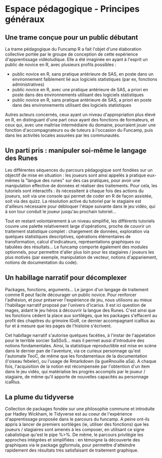 # Espace pédagogique - Principes généraux

## Une trame conçue pour un public débutant

La trame pédagogique du Funcamp R a fait l'objet d'une élaboration collective portée par le groupe de conception de cette expérience d'apprentissage vidéoludique. Elle a été imaginée en ayant à l'esprit un public de novice en R, avec plusieurs profils possibles :

- public novice en R, sans pratique antérieure de SAS, en poste dans un environnement faiblement lié aux logiciels statistiques (par ex, fonctions administratives)
- public novice en R, avec une pratique antérieure de SAS, a priori en poste dans des environnements utilisant des logiciels statistiques
- public novice en R, sans pratique antérieure de SAS, a priori en poste dans des environnements utilisant des logiciels statistiques

Autres acteurs concernés, ceux ayant un niveau d'appropriation plus élevé en R, en distinguant d'une part ceux ayant des fonctions de formateurs, et ceux qui, avec une maîtrise intermédiaire du domaine, pourraient jouer une fonction d'accompagnateurs ou de tuteurs à l'occasion du Funcamp, puis dans les activités locales assurées par les communautés.

## Un parti pris : manipuler soi-même le langage des Runes

Les différentes séquences du parcours pédagogique sont fondées sur un objectif de mise en situation : les joueurs sont ainsi appelés à pratique eux-mêmes la "langue des runes" sur des cas pratiques, pour avoir une manipulation effective de données et réaliser des traitements. Pour cela, les tutoriels sont interactifs : ils nécessitent à chaque fois des actions du joueurs, soit via une console qui permet de coder en R de façon assistée, soit via des quizz. La résolution active du tutoriel par le stagiaire est d'ailleurs nécessaire pour débloquer l'étape suivante dans le jeu vidéo, qui à son tour conduit le joueur jusqu'au prochain tutoriel...

Tout en restant volontairement à un niveau simplifié, les différents tutoriels couvre une palette relativement large d'opérations, proche de couvrir un traitement statistique complet : chargement de données, exploration via quelques statistiques descriptives, opérations élémentaires de transformation, calcul d'indicateurs, représentations graphiques ou tabulées des résultats... Le funcamp comporte également des modules optionnels, pour permettre d'aller plus loin pour les stagiaires / joueurs les plus motivés (par exemple, manipulation de vecteur, notions d'appariement, notions de documentation du code).

## Un habillage narratif pour décomplexer

Packages, fonctions, arguments... Le jargon d'un langage de traitement comme R peut facile décourager un public novice. Pour renforcer l'adhésion, et pour préserver l'expérience de jeu, nous utilisons au mieux l'habillage narratif proposé par l'univers d'icarius. Il est ici question de mages, aidant le jeu héros à découvrir la langue des Runes. C'est ainsi que les fonctions cèdent la place aux sortilèges, que les packages s'effacent au profit des chapitres du grimoire IGoR, ce dernier accompagnant icaRius au fur et à mesure que les pages de l'histoire s'écrivent.

Cet habillage narratif s'autorise quelques facéties, à l'instar de l'appelation pour le terrible sorcier SaSSoS... mais il permet aussi d'introduire des notions fondamentales. Ainsi, la statistique reproductible est mise en scène dans le dernier pan de l'aventure, via ce curieux personnage qu'est l'automate TeoC, de même que les fondamentaux de la documentation (l'oiseau febeler), ou l'usage de Rmarkdown (la gueRnouille aSa). A chaque fois, l'acquisition de la notion est récompensée par l'obtention d'un item dans le jeu vidéo, qui matérialise les progrès accomplis par le joueur / stagiaire, de même qu'il apporte de nouvelles capacités au personnage icaRius.

## La plume du tidyverse

Collection de packages fondée sur une philosophie commune et introduite par Hadley Wickham, le Tidyverse est au coeur de l'expérience d'apprentissage proposée dans le parcours du funcamp. A peine ont-ils appris à lancer de premiers sortilèges (ie, utiliser des fonctions) que les joueurs / stagiaires sont amenés à les composer, en utilisant ce signe cabalistique qu'est le pipe %>%. De même, le parcours privilégie les approches intégrées et simplifiées : en témoigne la découverte des graphiques via le package ggformula, pour permettre d'atteindre rapidement des résultats très satisfaisant de traitement graphique.

